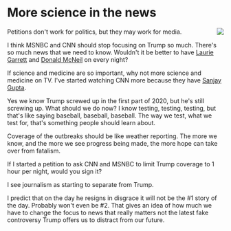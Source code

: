 # More science in the news
<img src="http://scripting.com/images/2020/04/22/hopeObama.png" border="0" align="right">Petitions don't work for politics, but they may work for media. 

I think MSNBC and CNN should stop focusing on Trump so much. There's so much news that we need to know. Wouldn't it be better to have <a href="https://twitter.com/Laurie_Garrett">Laurie Garrett</a> and <a href="https://www.nytimes.com/by/donald-g-mcneil-jr">Donald McNeil</a> on every night? 

If science and medicine are so important, why not more science and medicine on TV. I've started watching CNN more because they have <a href="https://en.wikipedia.org/wiki/Sanjay_Gupta">Sanjay Gupta</a>. 

Yes we know Trump screwed up in the first part of 2020, but he's still screwing up. What should we do now? I know testing, testing, testing, but that's like saying baseball, baseball, baseball. The way we test, what we test for, that's something people should learn about. 

Coverage of the outbreaks should be like weather reporting. The more we know, and the more we see progress being made, the more hope can take over from fatalism. 

If I started a petition to ask CNN and MSNBC to limit Trump coverage to 1 hour per night, would you sign it? 

I see journalism as starting to separate from Trump. 

I predict that on the day he resigns in disgrace it will not be the #1 story of the day. Probably won't even be #2. That gives an idea of how much we have to change the focus to news that really matters not the latest fake controversy Trump offers us to distract from our future. 

